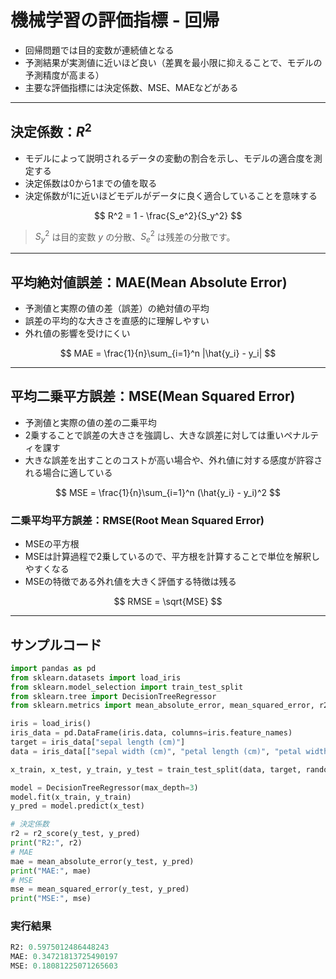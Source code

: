 # 機械学習の評価指標 - 回帰
* 回帰問題では目的変数が連続値となる
* 予測結果が実測値に近いほど良い（差異を最小限に抑えることで、モデルの予測精度が高まる）
* 主要な評価指標には決定係数、MSE、MAEなどがある

---

## 決定係数：$R^2$

* モデルによって説明されるデータの変動の割合を示し、モデルの適合度を測定する
* 決定係数は0から1までの値を取る
* 決定係数が1に近いほどモデルがデータに良く適合していることを意味する

$$
R^2 = 1 - \frac{S_e^2}{S_y^2}
$$

> $S_y^2$ は目的変数 $y$ の分散、$S_e^2$ は残差の分散です。

---

## 平均絶対値誤差：MAE(Mean Absolute Error)

* 予測値と実際の値の差（誤差）の絶対値の平均
* 誤差の平均的な大きさを直感的に理解しやすい
* 外れ値の影響を受けにくい

$$
MAE = \frac{1}{n}\sum_{i=1}^n |\hat{y_i} - y_i|
$$

---

## 平均二乗平方誤差：MSE(Mean Squared Error)

* 予測値と実際の値の差の二乗平均
* 2乗することで誤差の大きさを強調し、大きな誤差に対しては重いペナルティを課す
* 大きな誤差を出すことのコストが高い場合や、外れ値に対する感度が許容される場合に適している

$$
MSE = \frac{1}{n}\sum_{i=1}^n (\hat{y_i} - y_i)^2 
$$

### 二乗平均平方誤差：RMSE(Root Mean Squared Error)

* MSEの平方根
* MSEは計算過程で2乗しているので、平方根を計算することで単位を解釈しやすくなる
* MSEの特徴である外れ値を大きく評価する特徴は残る

$$
RMSE = \sqrt{MSE}
$$

---

## サンプルコード

```py
import pandas as pd
from sklearn.datasets import load_iris
from sklearn.model_selection import train_test_split
from sklearn.tree import DecisionTreeRegressor
from sklearn.metrics import mean_absolute_error, mean_squared_error, r2_score

iris = load_iris()
iris_data = pd.DataFrame(iris.data, columns=iris.feature_names)
target = iris_data["sepal length (cm)"]
data = iris_data[["sepal width (cm)", "petal length (cm)", "petal width (cm)"]]

x_train, x_test, y_train, y_test = train_test_split(data, target, random_state=0)

model = DecisionTreeRegressor(max_depth=3)
model.fit(x_train, y_train)
y_pred = model.predict(x_test)

# 決定係数
r2 = r2_score(y_test, y_pred)
print("R2:", r2)
# MAE
mae = mean_absolute_error(y_test, y_pred)
print("MAE:", mae)
# MSE
mse = mean_squared_error(y_test, y_pred)
print("MSE:", mse)
```

### 実行結果

```py
R2: 0.5975012486448243
MAE: 0.34721813725490197
MSE: 0.18081225071265603
```
